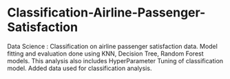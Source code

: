 # Classification-Airline-Passenger-Satisfaction
Data Science : Classification on airline passenger satisfaction data. Model fitting and evaluation done using KNN, Decision Tree, Random Forest models. This analysis also includes HyperParameter Tuning of classification model.
Added data used for classification analysis.
